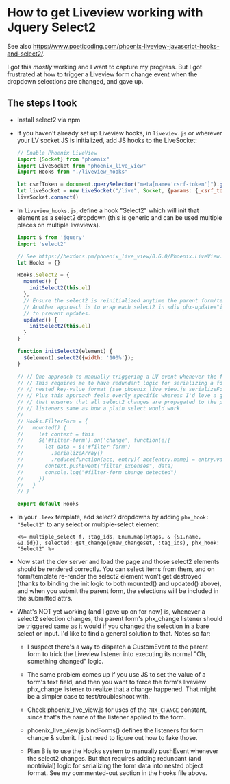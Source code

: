 # How to get Liveview working with Jquery Select2

See also https://www.poeticoding.com/phoenix-liveview-javascript-hooks-and-select2/.

I got this _mostly_ working and I want to capture my progress. But I got frustrated at how to trigger a Liveview form change event when the dropdown selections are changed, and gave up.


## The steps I took

  * Install select2 via npm

  * If you haven't already set up Liveview hooks, in `liveview.js` or wherever your LV socket JS is initialized, add JS hooks to the LiveSocket:
    ```js
    // Enable Phoenix LiveView
    import {Socket} from "phoenix"
    import LiveSocket from "phoenix_live_view"
    import Hooks from "./liveview_hooks"

    let csrfToken = document.querySelector("meta[name='csrf-token']").getAttribute("content");
    let liveSocket = new LiveSocket("/live", Socket, {params: {_csrf_token: csrfToken}, hooks: Hooks});
    liveSocket.connect()
    ```

  * In `liveview_hooks.js`, define a hook "Select2" which will init that element as a select2 dropdown (this is generic and can be used multiple places on multiple liveviews).
    ```js
    import $ from 'jquery'
    import 'select2'

    // See https://hexdocs.pm/phoenix_live_view/0.6.0/Phoenix.LiveView.html#module-js-interop-and-client-controlled-dom
    let Hooks = {}

    Hooks.Select2 = {
      mounted() {
        initSelect2(this.el)
      },
      // Ensure the select2 is reinitialized anytime the parent form/template changes.
      // Another approach is to wrap each select2 in <div phx-update="ignore"></div>
      // to prevent updates.
      updated() {
        initSelect2(this.el)
      }
    }

    function initSelect2(element) {
      $(element).select2({width: '100%'});
    }

    // // One approach to manually triggering a LV event whenever the form is changed.
    // // This requires me to have redundant logic for serializing a form's attrs into
    // // nested key-value format (see phoenix_live_view.js serializeForm()).
    // // Plus this approach feels overly specific whereas I'd love a general solution
    // // that ensures that all select2 changes are propagated to the parent form's LV
    // // listeners same as how a plain select would work.
    //
    // Hooks.FilterForm = {
    //   mounted() {
    //     let context = this
    //     $('#filter-form').on('change', function(e){
    //       let data = $('#filter-form')
    //         .serializeArray()
    //         .reduce(function(acc, entry){ acc[entry.name] = entry.value; return acc }, {})
    //       context.pushEvent("filter_expenses", data)
    //       console.log("#filter-form change detected")
    //     })
    //   }
    // }

    export default Hooks
    ```

  * In your `.leex` template, add select2 dropdowns by adding `phx_hook: "Select2"` to any select or multiple-select element:
    ```
    <%= multiple_select f, :tag_ids, Enum.map(@tags, & {&1.name, &1.id}), selected: get_change(@new_changeset, :tag_ids), phx_hook: "Select2" %>
    ```

  * Now start the dev server and load the page and those select2 elements should be rendered correctly. You can select items from them, and on form/template re-render the select2 element won't get destroyed (thanks to binding the init logic to both mounted() and updated() above), and when you submit the parent form, the selections will be included in the submitted attrs.

  * What's NOT yet working (and I gave up on for now) is, whenever a select2 selection changes, the parent form's phx_change listener should be triggered same as it would if you changed the selection in a bare select or input. I'd like to find a general solution to that. Notes so far:

    - I suspect there's a way to dispatch a CustomEvent to the parent form to trick the Liveview listener into executing its normal "Oh, something changed" logic.

    - The same problem comes up if you use JS to set the value of a form's text field, and then you want to force the form's liveview phx_change listener to realize that a change happened. That might be a simpler case to test/troubleshoot with.

    - Check phoenix_live_view.js for uses of the `PHX_CHANGE` constant, since that's the name of the listener applied to the form.

    - phoenix_live_view.js bindForms() defines the listeners for form change & submit. I just need to figure out how to fake those.

    - Plan B is to use the Hooks system to manually pushEvent whenever the select2 changes. But that requires adding redundant (and nontrivial) logic for serializing the form data into nested object format. See my commented-out section in the hooks file above.
